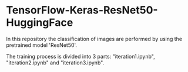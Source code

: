 # TensorFlow-Keras-ResNet50-HuggingFace
In this repository the classification of images are performed by using the pretrained model 'ResNet50'.

The training process is divided into 3 parts: "iteration1.ipynb", "iteration2.ipynb" and "iteration3.ipynb".
